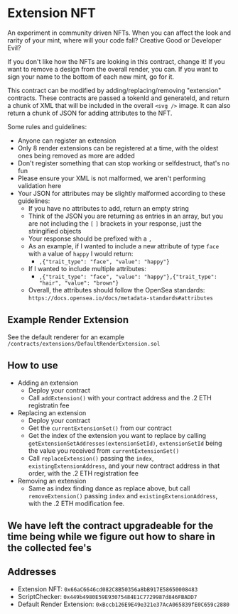 # Extension NFT

An experiment in community driven NFTs. When you can affect the look and rarity of your mint, where will your code fall? Creative Good or Developer Evil?

If you don't like how the NFTs are looking in this contract, change it! If you want to remove
a design from the overall render, you can. If you want to sign your name to the bottom of each new mint,
go for it.

This contract can be modified by adding/replacing/removing "extension" contracts. These contracts are passed a tokenId and generateId, and return a chunk of XML that will be included in the overall `<svg />` image. It can also return a chunk of JSON for adding attributes to the NFT.

Some rules and guidelines:

- Anyone can register an extension
- Only 8 render extensions can be registered at a time, with the oldest ones being removed as more are added
- Don't register something that can stop working or selfdestruct, that's no fun
- Please ensure your XML is not malformed, we aren't performing validation here
- Your JSON for attributes may be slightly malformed according to these guidelines:
  - If you have no attributes to add, return an empty string
  - Think of the JSON you are returning as entries in an array, but you are not including the `[` `]` brackets in your response, just the stringified objects
  - Your response should be prefixed with a `,`
  - As an example, if I wanted to include a new attribute of type `face` with a value of `happy` I would return:
    - `,{"trait_type": "face", "value": "happy"}`
  - If I wanted to include multiple attributes:
    - `,{"trait_type": "face", "value": "happy"},{"trait_type": "hair", "value": "brown"}`
  - Overall, the attributes should follow the OpenSea standards: `https://docs.opensea.io/docs/metadata-standards#attributes`

## Example Render Extension

See the default renderer for an example `/contracts/extensions/DefaultRenderExtension.sol`

## How to use

- Adding an extension
  - Deploy your contract
  - Call `addExtension()` with your contract address and the .2 ETH registratin fee
- Replacing an extension
  - Deploy your contract
  - Get the `currentExtensionSet()` from our contract
  - Get the index of the extension you want to replace by calling `getExtensionSetAddresses(extensionSetId)`, `extensionSetId` being the value you received from `currentExtensionSet()`
  - Call `replaceExtension()` passing the `index`, `existingExtensionAddress`, and your new contract address in that order, with the .2 ETH registration fee
- Removing an extension
  - Same as index finding dance as replace above, but call `removeExtension()` passing `index` and `existingExtensionAddress`, with the .2 ETH modification fee.

## We have left the contract upgradeable for the time being while we figure out how to share in the collected fee's

## Addresses

- Extension NFT: `0x66aC6646cd082C8B50356a8bB917E58650008483`
- ScriptChecker: `0x449b4980E59E93075484E1C7729987d846FBADD7`
- Default Render Extension: `0xBccb126E9E49e321e37AcA065839fE0C659c2880`
